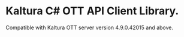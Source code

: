 # Kaltura C# OTT API Client Library.
Compatible with Kaltura OTT server version 4.9.0.42015 and above.
